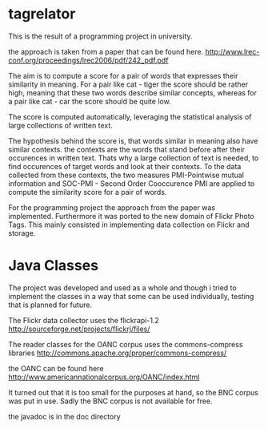 tagrelator
==========
This is the result of a programming project in university.

the approach is taken from a paper that can be found here.
http://www.lrec-conf.org/proceedings/lrec2006/pdf/242_pdf.pdf

The aim is to compute a score for a pair of words that expresses their similarity in meaning.
For a pair like cat - tiger the score should be rather high, meaning that these two words describe similar concepts,
whereas for a pair like cat - car the score should be quite low.

The score is computed automatically, leveraging the statistical analysis of large collections of written text.

The hypothesis behind the score is, that words similar in meaning also have similar contexts. the contexts are 
the words that stand before after their occurences in written text. Thats why a large collection of text is needed,
to find occurences of target words and look at their contexts. To the data collected from these contexts, the two measures
PMI-Pointwise mutual information and SOC-PMI - Second Order Cooccurence PMI are applied to compute the similarity score 
for a pair of words.

For the programming project the approach from the paper was implemented. Furthermore it was ported to the new domain
of Flickr Photo Tags. This mainly consisted in implementing data collection on Flickr and storage.


Java Classes
============

The project was developed and used as a whole and though i tried to implement the classes in a way that some can be used
individually, testing that is planned for future.

The Flickr data collector uses the flickrapi-1.2
http://sourceforge.net/projects/flickrj/files/

The reader classes for the OANC corpus uses the commons-compress libraries
http://commons.apache.org/proper/commons-compress/

the OANC can be found here
http://www.americannationalcorpus.org/OANC/index.html

It turned out that it is too small for the purposes at hand, so the BNC corpus was put in use.
Sadly the BNC corpus is not available for free.

the javadoc is in the doc directory

